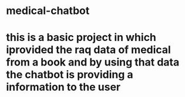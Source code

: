# medical-chatbot
# this is a basic project in which iprovided the raq data of medical from a book and by using that data the chatbot is providing a information to the user
